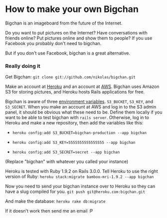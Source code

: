 How to make your own Bigchan
===========================================
Bigchan is an imageboard from the future of the Internet.

Do you want to put pictures on the Internet? Have conversations with friends online? Put pictures online and show them to people? If you use Facebook you probably don't need to bigchan.

But if you don't use Facebook, bigchan is a great alternative.

### Really doing it
Get Bigchan:
`git clone git://github.com/nikolas/bigchan.git`

Make an account at [Heroku](http://heroku.com/) and an account at [AWS](http://aws.amazon.com/). Bigchan uses Amazon S3 for storing pictures, and Heroku hosts Rails applications for free.

Bigchan is aware of three [environment variables](http://en.wikipedia.org/wiki/Environment_variable). `S3_BUCKET`, `S3_KEY`, and `S3_SECRET`. When you make an account at AWS and log in to the S3 admin panel, it should be obvious what these need to be. Define them locally if you want to be able to test bigchan with `rails server`. Otherwise, log in to Heroku and make a new repository, then add the variables like this:

* `heroku config:add S3_BUCKET=bigchan-production --app bigchan`

* `heroku config:add S3_KEY=5555555555555555 --app bigchan`

* `heroku config:add S3_SECRET=secret --app bigchan`

(Replace "bigchan" with whatever you called your instance)

Heroku is tested with Ruby 1.9.2 on Rails 3.0.0. Tell Heroku to use the right version of Ruby:
`heroku stack:migrate bamboo-mri-1.9.2 --app bigchan`

Now you need to send your bigchan instance over to Heroku so they can have a slug compiled for you.
`git push git@heroku.com:bigchan.git`

And make the database:
`heroku rake db:migrate`


If it doesn't work then send me an email :P
